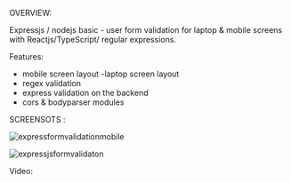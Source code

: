 
OVERVIEW:

Expressjs / nodejs basic -  user form validation for laptop & mobile screens with Reactjs/TypeScript/ regular expressions.



Features:
- mobile screen layout
-laptop screen layout
- regex validation
- express validation on the backend
- cors & bodyparser modules



SCREENSOTS :

  ![expressformvalidationmobile](https://github.com/user-attachments/assets/e8cdc4b9-ec46-48ae-9596-d996c2c863f3)

![expressjsformvalidaton](https://github.com/user-attachments/assets/65acb6a0-77e3-4fd8-9c94-87846904bd7d)



Video:


